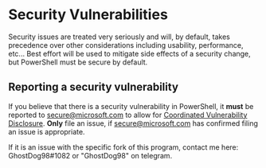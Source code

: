 # Security Vulnerabilities

Security issues are treated very seriously and will, by default,
takes precedence over other considerations including usability, performance,
etc...  Best effort will be used to mitigate side effects of a security
change, but PowerShell must be secure by default.

## Reporting a security vulnerability

If you believe that there is a security vulnerability in PowerShell,
it **must** be reported to [secure@microsoft.com](https://technet.microsoft.com/security/ff852094.aspx) to allow for [Coordinated Vulnerability Disclosure](https://technet.microsoft.com/security/dn467923).
**Only** file an issue, if [secure@microsoft.com](https://www.microsoft.com/en-us/msrc/faqs-report-an-issue?rtc=1) has confirmed filing an issue is appropriate.

If it is an issue with the specific fork of this program, contact me here: GhostDog98#1082 or "GhostDog98" on telegram.
